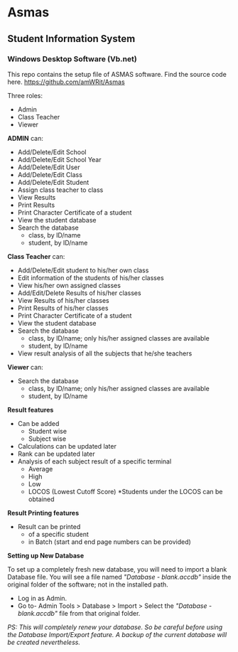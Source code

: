 # __Asmas__
## Student Information System 
### Windows Desktop Software (Vb.net)

This repo contains the setup file of ASMAS software. Find the source code here. https://github.com/amWRit/Asmas


Three roles: 
* Admin
* Class Teacher
* Viewer

__ADMIN__ can:
* Add/Delete/Edit School
* Add/Delete/Edit School Year
* Add/Delete/Edit User
* Add/Delete/Edit Class
* Add/Delete/Edit Student
* Assign class teacher to class
* View Results
* Print Results
* Print Character Certificate of a student
* View the student database
* Search the database
  * class, by ID/name
  * student, by ID/name
  
__Class Teacher__ can:
* Add/Delete/Edit student to his/her own class
* Edit information of the students of his/her classes
* View his/her own assigned classes
* Add/Edit/Delete Results of his/her classes
* View Results of his/her classes
* Print Results of his/her classes
* Print Character Certificate of a student
* View the student database
* Search the database
  * class, by ID/name; only his/her assigned classes are available
  * student, by ID/name
* View result analysis of all the subjects that he/she teachers

__Viewer__ can:
* Search the database
  * class, by ID/name; only his/her assigned classes are available
  * student, by ID/name

__Result features__ 
* Can be added 
  * Student wise
  * Subject wise
* Calculations can be updated later
* Rank can be updated later
* Analysis of each subject result of a specific terminal
  * Average
  * High
  * Low
  * LOCOS (Lowest Cutoff Score)
    *Students under the LOCOS can be obtained
    
__Result Printing features__
* Result can be printed
  * of a specific student
  * in Batch (start and end page numbers can be provided)
  
__Setting up New Database__

To set up a completely fresh new database, you will need to import a blank Database file. You will see a file named _"Database - blank.accdb"_ inside the original folder of the software; not in the installed path.
* Log in as Admin.
* Go to- Admin Tools > Database > Import > Select the _"Database - blank.accdb"_ file from that original folder.

_PS: This will completely renew your database. So be careful before using the Database Import/Export feature. A backup of the current database will be created nevertheless._
